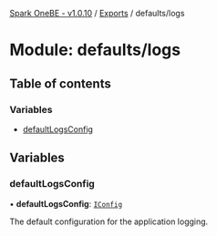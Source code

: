 [Spark OneBE - v1.0.10](../README.md) / [Exports](../modules.md) / defaults/logs

# Module: defaults/logs

## Table of contents

### Variables

- [defaultLogsConfig](defaults_logs.md#defaultlogsconfig)

## Variables

### defaultLogsConfig

• **defaultLogsConfig**: [`IConfig`](../interfaces/System_IConfig.IConfig.md)

The default configuration for the application logging.
